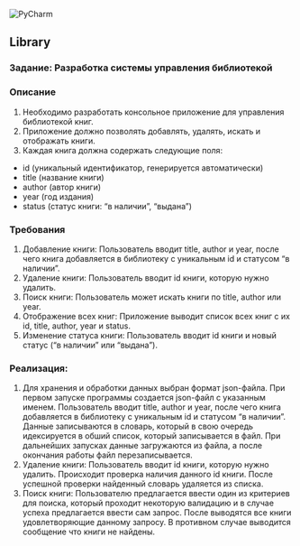 ![PyCharm](https://img.shields.io/badge/pycharm-143?style=for-the-badge&logo=pycharm&logoColor=black&color=black&labelColor=green) 

## Library
### Задание: Разработка системы управления библиотекой

### Описание
1. Необходимо разработать консольное приложение для управления библиотекой книг.
2. Приложение должно позволять добавлять, удалять, искать и отображать книги.
3. Каждая книга должна содержать следующие поля:
 * id (уникальный идентификатор, генерируется автоматически)
 * title (название книги)
 * author (автор книги)
 * year (год издания)
 * status (статус книги: “в наличии”, “выдана”)

### Требования
 1. Добавление книги: Пользователь вводит title, author и year, после чего книга добавляется в библиотеку с уникальным id и статусом “в наличии”.
 2. Удаление книги: Пользователь вводит id книги, которую нужно удалить.
 3. Поиск книги: Пользователь может искать книги по title, author или year.
 4. Отображение всех книг: Приложение выводит список всех книг с их id, title, author, year и status.
 5. Изменение статуса книги: Пользователь вводит id книги и новый статус (“в наличии” или “выдана”).

### Реализация:
1. Для хранения и обработки данных выбран формат json-файла.
При первом запуске программы создается json-файл с указанным именем. Пользователь вводит title, author и year, после чего книга добавляется в библиотеку с уникальным id и статусом “в наличии”. Данные записываются в словарь, который в свою очередь идексируется в обший список, который записывается в файл.
При дальнейших запусках данные загружаются из файла, а после окончания работы файл перезаписывается.
2. Удаление книги: Пользователь вводит id книги, которую нужно удалить. Происходит проверка наличия данного id книги.
После успешной проверки найденный словарь удаляется из списка.
3. Поиск книги: Пользователю предлагается ввести один из критериев для поиска, который проходит некоторую валидацию и в случае успеха предлагается ввести сам запрос.
После выводятся все книги удовлетворяющие данному запросу. В противном случае выводится сообщение что книги не найдены.
